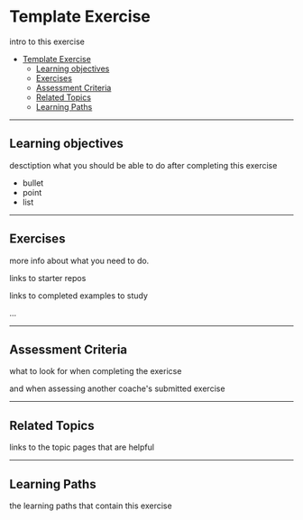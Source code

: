 # Template Exercise

intro to this exercise

- [Template Exercise](#template-exercise)
  - [Learning objectives](#learning-objectives)
  - [Exercises](#exercises)
  - [Assessment Criteria](#assessment-criteria)
  - [Related Topics](#related-topics)
  - [Learning Paths](#learning-paths)

---

## Learning objectives

desctiption what you should be able to do after completing this exercise

* bullet
* point
* list


---

## Exercises

more info about what you need to do.

links to starter repos

links to completed examples to study

...

---

## Assessment Criteria

what to look for when completing the exericse

and when assessing another coache's submitted exercise

---

## Related Topics

links to the topic pages that are helpful

---

## Learning Paths

the learning paths that contain this exercise
